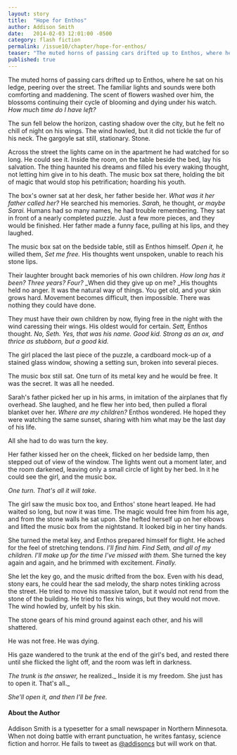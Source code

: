 ```yaml
---
layout: story
title:  "Hope for Enthos"
author: Addison Smith
date:   2014-02-03 12:01:00 -0500
category: flash fiction
permalink: /issue10/chapter/hope-for-enthos/
teaser: "The muted horns of passing cars drifted up to Enthos, where he sat on his ledge, peering over the street."
published: true
---
```


The muted horns of passing cars drifted up to Enthos, where he sat on his ledge, peering over the street. The familiar lights and sounds were both comforting and maddening. The scent of flowers washed over him, the blossoms continuing their cycle of blooming and dying under his watch. _How much time do I have left?_

The sun fell below the horizon, casting shadow over the city, but he felt no chill of night on his wings. The wind howled, but it did not tickle the fur of his neck. The gargoyle sat still, stationary. Stone.

Across the street the lights came on in the apartment he had watched for so long. He could see it. Inside the room, on the table beside the bed, lay his salvation. The thing haunted his dreams and filled his every waking thought, not letting him give in to his death. The music box sat there, holding the bit of magic that would stop his petrification; hoarding his youth.

The box's owner sat at her desk, her father beside her. _What was it her father called her?_ He searched his memories. _Sarah,_ he thought, _or maybe Sarai._ Humans had so many names, he had trouble remembering. They sat in front of a nearly completed puzzle. Just a few more pieces, and they would be finished. Her father made a funny face, pulling at his lips, and they laughed.

The music box sat on the bedside table, still as Enthos himself. _Open it,_ he willed them, _Set me free._ His thoughts went unspoken, unable to reach his stone lips.

Their laughter brought back memories of his own children. _How long has it been? Three years? Four?_ _When did they give up on me? _His thoughts held no anger. It was the natural way of things. You get old, and your skin grows hard. Movement becomes difficult, then impossible. There was nothing they could have done.

They must have their own children by now, flying free in the night with the wind caressing their wings. His oldest would for certain. _Sett,_ Enthos thought. _No, Seth. Yes, that was his name. Good kid. Strong as an ox, and thrice as stubborn, but a good kid._

The girl placed the last piece of the puzzle, a cardboard mock-up of a stained glass window, showing a setting sun, broken into several pieces.

The music box still sat. One turn of its metal key and he would be free. It was the secret. It was all he needed.

Sarah's father picked her up in his arms, in imitation of the airplanes that fly overhead. She laughed, and he flew her into bed, then pulled a floral blanket over her. _Where are my children?_ Enthos wondered. He hoped they were watching the same sunset, sharing with him what may be the last day of his life.

All she had to do was turn the key.

Her father kissed her on the cheek, flicked on her bedside lamp, then stepped out of view of the window. The lights went out a moment later, and the room darkened, leaving only a small circle of light by her bed. In it he could see the girl, and the music box.

_One turn. That's all it will take._

The girl saw the music box too, and Enthos' stone heart leaped. He had waited so long, but now it was time. The magic would free him from his age, and from the stone walls he sat upon. She hefted herself up on her elbows and lifted the music box from the nightstand. It looked big in her tiny hands.

She turned the metal key, and Enthos prepared himself for flight. He ached for the feel of stretching tendons. _I'll find him. Find Seth, and all of my children. I'll make up for the time I've missed with them._ She turned the key again and again, and he brimmed with excitement. _Finally._

She let the key go, and the music drifted from the box. Even with his dead, stony ears, he could hear the sad melody, the sharp notes tinkling across the street. He tried to move his massive talon, but it would not rend from the stone of the building. He tried to flex his wings, but they would not move. The wind howled by, unfelt by his skin.

The stone gears of his mind ground against each other, and his will shattered.

He was not free. He was dying.

His gaze wandered to the trunk at the end of the girl's bed, and rested there until she flicked the light off, and the room was left in darkness.

_The trunk is the answer,_ he realized._ Inside it is my freedom. She just has to open it. That's all._

_She'll open it, and then I'll be free._

#### About the Author

Addison Smith is a typesetter for a small newspaper in Northern Minnesota. When not doing battle with errant punctuation, he writes fantasy, science fiction and horror. He fails to tweet as [@addisoncs](https://twitter.com/addisoncs) but will work on that.
